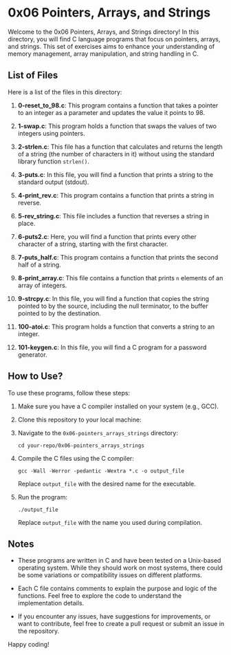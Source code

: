 # 0x06 Pointers, Arrays, and Strings

Welcome to the 0x06 Pointers, Arrays, and Strings directory! In this directory, you will find C language programs that focus on pointers, arrays, and strings. This set of exercises aims to enhance your understanding of memory management, array manipulation, and string handling in C.

## List of Files

Here is a list of the files in this directory:

1. **0-reset_to_98.c**: This program contains a function that takes a pointer to an integer as a parameter and updates the value it points to 98.

2. **1-swap.c**: This program holds a function that swaps the values of two integers using pointers.

3. **2-strlen.c**: This file has a function that calculates and returns the length of a string (the number of characters in it) without using the standard library function `strlen()`.

4. **3-puts.c**: In this file, you will find a function that prints a string to the standard output (stdout).

5. **4-print_rev.c**: This program contains a function that prints a string in reverse.

6. **5-rev_string.c**: This file includes a function that reverses a string in place.

7. **6-puts2.c**: Here, you will find a function that prints every other character of a string, starting with the first character.

8. **7-puts_half.c**: This program contains a function that prints the second half of a string.

9. **8-print_array.c**: This file contains a function that prints `n` elements of an array of integers.

10. **9-strcpy.c**: In this file, you will find a function that copies the string pointed to by the source, including the null terminator, to the buffer pointed to by the destination.

11. **100-atoi.c**: This program holds a function that converts a string to an integer.

12. **101-keygen.c**: In this file, you will find a C program for a password generator.

## How to Use?

To use these programs, follow these steps:

1. Make sure you have a C compiler installed on your system (e.g., GCC).

2. Clone this repository to your local machine:

3. Navigate to the `0x06-pointers_arrays_strings` directory:

   ```
   cd your-repo/0x06-pointers_arrays_strings
   ```

4. Compile the C files using the C compiler:

   ```
   gcc -Wall -Werror -pedantic -Wextra *.c -o output_file
   ```

   Replace `output_file` with the desired name for the executable.

5. Run the program:

   ```
   ./output_file
   ```

   Replace `output_file` with the name you used during compilation.

## Notes

- These programs are written in C and have been tested on a Unix-based operating system. While they should work on most systems, there could be some variations or compatibility issues on different platforms.

- Each C file contains comments to explain the purpose and logic of the functions. Feel free to explore the code to understand the implementation details.

- If you encounter any issues, have suggestions for improvements, or want to contribute, feel free to create a pull request or submit an issue in the repository.

Happy coding!
